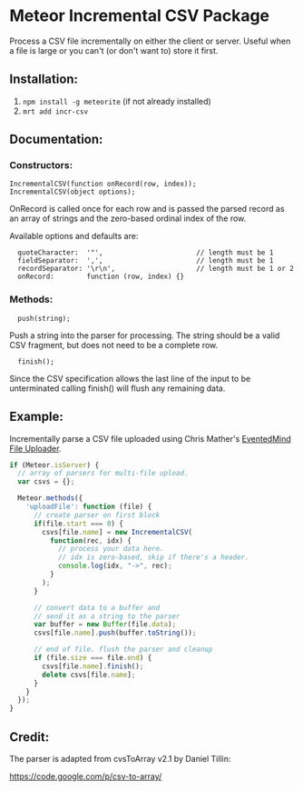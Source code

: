 # Meteor Incremental CSV Package

Process a CSV file incrementally on either the client or server. Useful when a file is large or you can't (or don't want to) store it first.

## Installation:
1. `npm install -g meteorite` (if not already installed)
2. `mrt add incr-csv`

## Documentation:

### Constructors:

```
IncrementalCSV(function onRecord(row, index));
IncrementalCSV(object options);
```

OnRecord is called once for each row and is passed the parsed record as an array of strings and the zero-based ordinal index of the row.

Available options and defaults are:
```
  quoteCharacter:  '"',                       // length must be 1
  fieldSeparator:  ',',                       // length must be 1
  recordSeparator: '\r\n',                    // length must be 1 or 2
  onRecord:        function (row, index) {}
```
### Methods:

```
  push(string);
```

Push a string into the parser for processing. The string should be a valid CSV fragment, but does not need to be a complete row.

```
  finish();
```

Since the CSV specification allows the last line of the input to be unterminated calling finish() will flush any remaining data.

## Example:

Incrementally parse a CSV file uploaded using Chris Mather's [EventedMind File Uploader](https://github.com/EventedMind/meteor-file).

```javascript
if (Meteor.isServer) {
  // array of parsers for multi-file upload.
  var csvs = {};

  Meteor.methods({
    'uploadFile': function (file) {
      // create parser on first block
      if(file.start === 0) {
        csvs[file.name] = new IncrementalCSV(
          function(rec, idx) {
            // process your data here.
            // idx is zero-based, skip if there's a header.
            console.log(idx, "->", rec);
          }
        );
      }

      // convert data to a buffer and
      // send it as a string to the parser
      var buffer = new Buffer(file.data);
      csvs[file.name].push(buffer.toString());

      // end of file. flush the parser and cleanup
      if (file.size === file.end) {
        csvs[file.name].finish();
        delete csvs[file.name];
      }
    }
  });
}
```

## Credit:

The parser is adapted from cvsToArray v2.1 by Daniel Tillin:

https://code.google.com/p/csv-to-array/
